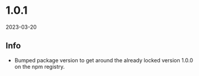 # 1.0.1
2023-03-20

## Info
- Bumped package version to get around the already locked version 1.0.0 on the npm registry.